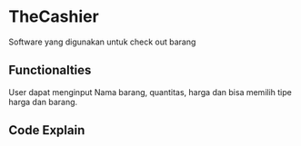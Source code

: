 # TheCashier
Software yang digunakan untuk check out barang

## Functionalties
User dapat menginput 
Nama barang, quantitas, harga dan bisa memilih tipe harga dan barang.

## Code Explain
